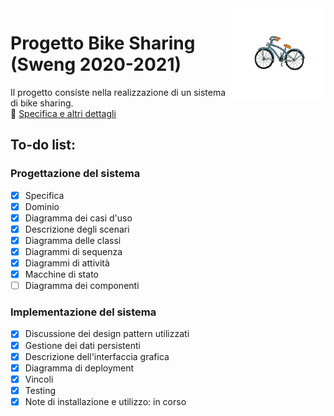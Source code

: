 <img src="progetto/images/logos/logo2.png" width="150" height="150" align="right" />

# Progetto Bike Sharing (Sweng 2020-2021)
Il progetto consiste nella realizzazione di un sistema di bike sharing. \
🦄 [Specifica e altri dettagli](https://ericcobeneins.ariel.ctu.unimi.it/v5/frm3/ThreadList.aspx?fc=btKwoa2oc6qdQ1iiqMKQ8LZhtkAeZ1qVnvtKiskufZmRIJfVIONzsS9zS0H9PVnO&roomid=202765)
## To-do list:

### Progettazione del sistema

- [x] Specifica
- [x] Dominio
- [x] Diagramma dei casi d'uso
- [x] Descrizione degli scenari
- [x] Diagramma delle classi
- [x] Diagrammi di sequenza
- [x] Diagrammi di attività
- [x] Macchine di stato
- [ ] Diagramma dei componenti

### Implementazione del sistema

- [x] Discussione dei design pattern utilizzati
- [x] Gestione dei dati persistenti
- [x] Descrizione dell'interfaccia grafica
- [x] Diagramma di deployment
- [x] Vincoli
- [x] Testing
- [x] Note di installazione e utilizzo: in corso
